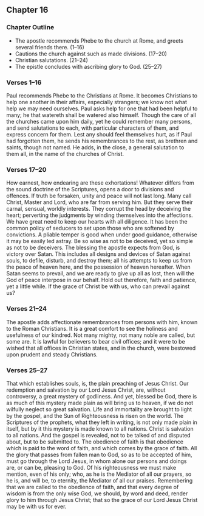 ## Chapter 16

### Chapter Outline

- The apostle recommends Phebe to the church at Rome, and greets several friends there. (1–16)
- Cautions the church against such as made divisions. (17–20)
- Christian salutations. (21–24)
- The epistle concludes with ascribing glory to God. (25–27)

### Verses 1–16

Paul recommends Phebe to the Christians at Rome. It becomes Christians to help one another in their affairs, especially strangers; we know not what help we may need ourselves. Paul asks help for one that had been helpful to many; he that watereth shall be watered also himself. Though the care of all the churches came upon him daily, yet he could remember many persons, and send salutations to each, with particular characters of them, and express concern for them. Lest any should feel themselves hurt, as if Paul had forgotten them, he sends his remembrances to the rest, as brethren and saints, though not named. He adds, in the close, a general salutation to them all, in the name of the churches of Christ.

### Verses 17–20

How earnest, how endearing are these exhortations! Whatever differs from the sound doctrine of the Scriptures, opens a door to divisions and offences. If truth be forsaken, unity and peace will not last long. Many call Christ, Master and Lord, who are far from serving him. But they serve their carnal, sensual, worldly interests. They corrupt the head by deceiving the heart; perverting the judgments by winding themselves into the affections. We have great need to keep our hearts with all diligence. It has been the common policy of seducers to set upon those who are softened by convictions. A pliable temper is good when under good guidance, otherwise it may be easily led astray. Be so wise as not to be deceived, yet so simple as not to be deceivers. The blessing the apostle expects from God, is victory over Satan. This includes all designs and devices of Satan against souls, to defile, disturb, and destroy them; all his attempts to keep us from the peace of heaven here, and the possession of heaven hereafter. When Satan seems to prevail, and we are ready to give up all as lost, then will the God of peace interpose in our behalf. Hold out therefore, faith and patience, yet a little while. If the grace of Christ be with us, who can prevail against us?

### Verses 21–24

The apostle adds affectionate remembrances from persons with him, known to the Roman Christians. It is a great comfort to see the holiness and usefulness of our kindred. Not many mighty, not many noble are called, but some are. It is lawful for believers to bear civil offices; and it were to be wished that all offices in Christian states, and in the church, were bestowed upon prudent and steady Christians.

### Verses 25–27

That which establishes souls, is, the plain preaching of Jesus Christ. Our redemption and salvation by our Lord Jesus Christ, are, without controversy, a great mystery of godliness. And yet, blessed be God, there is as much of this mystery made plain as will bring us to heaven, if we do not wilfully neglect so great salvation. Life and immortality are brought to light by the gospel, and the Sun of Righteousness is risen on the world. The Scriptures of the prophets, what they left in writing, is not only made plain in itself, but by it this mystery is made known to all nations. Christ is salvation to all nations. And the gospel is revealed, not to be talked of and disputed about, but to be submitted to. The obedience of faith is that obedience which is paid to the word of faith, and which comes by the grace of faith. All the glory that passes from fallen man to God, so as to be accepted of him, must go through the Lord Jesus, in whom alone our persons and doings are, or can be, pleasing to God. Of his righteousness we must make mention, even of his only; who, as he is the Mediator of all our prayers, so he is, and will be, to eternity, the Mediator of all our praises. Remembering that we are called to the obedience of faith, and that every degree of wisdom is from the only wise God, we should, by word and deed, render glory to him through Jesus Christ; that so the grace of our Lord Jesus Christ may be with us for ever.

